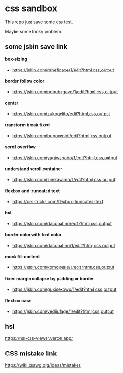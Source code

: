 # css sandbox

This repo just save some css test.

Maybe some tricky problem. 

## some jsbin save link

#### box-sizing

-  https://jsbin.com/rahefipaxe/1/edit?html,css,output

#### border follow color

- https://jsbin.com/ponubagavo/1/edit?html,css,output

#### center

- https://jsbin.com/zukoqelito/edit?html,css,output

#### transform break fixed

- https://jsbin.com/bupoxenidi/edit?html,css,output

#### scroll overflow

- https://jsbin.com/yagiwapabo/1/edit?html,css,output 

#### understand scroll container
- https://jsbin.com/zijekavamo/1/edit?html,css,output

#### flexbox and truncated text

- https://css-tricks.com/flexbox-truncated-text

#### hsl

- https://jsbin.com/dacunatino/edit?html,css,output

#### border color with font color

- https://jsbin.com/dacunatino/1/edit?html,css,output

#### mock fit-content

- https://jsbin.com/komojojale/1/edit?html,css,output

#### fixed margin collapse by padding or border

- https://jsbin.com/guxisexowu/1/edit?html,css,output

#### flexbox case

- https://jsbin.com/yedijufage/1/edit?html,css,output

## hsl

https://hsl-css-viewer.vercel.app/

## CSS mistake link

https://wiki.csswg.org/ideas/mistakes
